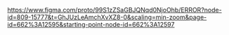 https://www.figma.com/proto/99S1zZSaGBJQNqd0NjoOhb/ERROR?node-id=809-15777&t=GhJUzLeAmchXvXZ8-0&scaling=min-zoom&page-id=662%3A12595&starting-point-node-id=662%3A12597
